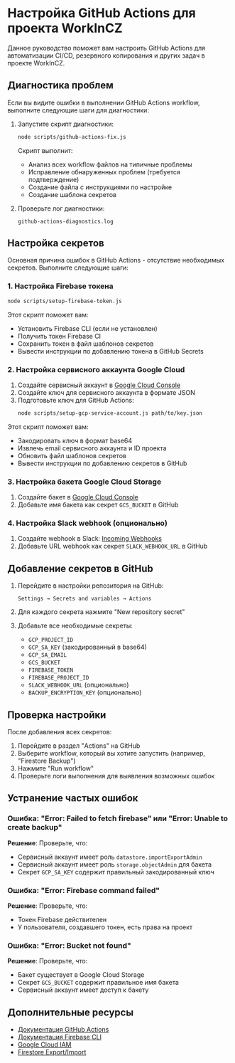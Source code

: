 # Настройка GitHub Actions для проекта WorkInCZ

Данное руководство поможет вам настроить GitHub Actions для автоматизации CI/CD, резервного копирования и других задач в проекте WorkInCZ.

## Диагностика проблем

Если вы видите ошибки в выполнении GitHub Actions workflow, выполните следующие шаги для диагностики:

1. Запустите скрипт диагностики:
   ```bash
   node scripts/github-actions-fix.js
   ```

   Скрипт выполнит:
   - Анализ всех workflow файлов на типичные проблемы
   - Исправление обнаруженных проблем (требуется подтверждение)
   - Создание файла с инструкциями по настройке
   - Создание шаблона секретов

2. Проверьте лог диагностики:
   ```
   github-actions-diagnostics.log
   ```

## Настройка секретов

Основная причина ошибок в GitHub Actions - отсутствие необходимых секретов. Выполните следующие шаги:

### 1. Настройка Firebase токена

```bash
node scripts/setup-firebase-token.js
```

Этот скрипт поможет вам:
- Установить Firebase CLI (если не установлен)
- Получить токен Firebase CI
- Сохранить токен в файл шаблонов секретов
- Вывести инструкции по добавлению токена в GitHub Secrets

### 2. Настройка сервисного аккаунта Google Cloud

1. Создайте сервисный аккаунт в [Google Cloud Console](https://console.cloud.google.com/iam-admin/serviceaccounts)
2. Создайте ключ для сервисного аккаунта в формате JSON
3. Подготовьте ключ для GitHub Actions:
   ```bash
   node scripts/setup-gcp-service-account.js path/to/key.json
   ```

Этот скрипт поможет вам:
- Закодировать ключ в формат base64
- Извлечь email сервисного аккаунта и ID проекта
- Обновить файл шаблонов секретов
- Вывести инструкции по добавлению секретов в GitHub

### 3. Настройка бакета Google Cloud Storage

1. Создайте бакет в [Google Cloud Console](https://console.cloud.google.com/storage/browser)
2. Добавьте имя бакета как секрет `GCS_BUCKET` в GitHub

### 4. Настройка Slack webhook (опционально)

1. Создайте webhook в Slack: [Incoming Webhooks](https://api.slack.com/messaging/webhooks)
2. Добавьте URL webhook как секрет `SLACK_WEBHOOK_URL` в GitHub

## Добавление секретов в GitHub

1. Перейдите в настройки репозитория на GitHub:
   ```
   Settings → Secrets and variables → Actions
   ```

2. Для каждого секрета нажмите "New repository secret"

3. Добавьте все необходимые секреты:
   - `GCP_PROJECT_ID`
   - `GCP_SA_KEY` (закодированный в base64)
   - `GCP_SA_EMAIL`
   - `GCS_BUCKET`
   - `FIREBASE_TOKEN`
   - `FIREBASE_PROJECT_ID`
   - `SLACK_WEBHOOK_URL` (опционально)
   - `BACKUP_ENCRYPTION_KEY` (опционально)

## Проверка настройки

После добавления всех секретов:

1. Перейдите в раздел "Actions" на GitHub
2. Выберите workflow, который вы хотите запустить (например, "Firestore Backup")
3. Нажмите "Run workflow"
4. Проверьте логи выполнения для выявления возможных ошибок

## Устранение частых ошибок

### Ошибка: "Error: Failed to fetch firebase" или "Error: Unable to create backup"

**Решение**: Проверьте, что:
- Сервисный аккаунт имеет роль `datastore.importExportAdmin`
- Сервисный аккаунт имеет роль `storage.objectAdmin` для бакета
- Секрет `GCP_SA_KEY` содержит правильный закодированный ключ

### Ошибка: "Error: Firebase command failed"

**Решение**: Проверьте, что:
- Токен Firebase действителен
- У пользователя, создавшего токен, есть права на проект

### Ошибка: "Error: Bucket not found"

**Решение**: Проверьте, что:
- Бакет существует в Google Cloud Storage
- Секрет `GCS_BUCKET` содержит правильное имя бакета
- Сервисный аккаунт имеет доступ к бакету

## Дополнительные ресурсы

- [Документация GitHub Actions](https://docs.github.com/en/actions)
- [Документация Firebase CLI](https://firebase.google.com/docs/cli)
- [Google Cloud IAM](https://cloud.google.com/iam/docs)
- [Firestore Export/Import](https://firebase.google.com/docs/firestore/manage-data/export-import)
